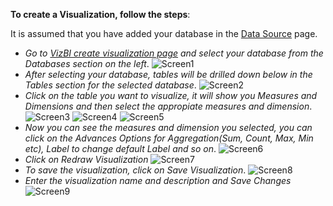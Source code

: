 **To create a Visualization, follow the steps**:

  It is assumed that you have added your database in the [Data Source](http://app.vizbi.com/#!/add-database) page.

  - *Go to [VizBI create visualization page](http://app.vizbi.com/#!/visualizations/create) and select your database from the Databases section on the left*.
  ![Screen1](https://github.com/agiliq/vizbi_help/blob/master/create-visualizations/screen1.png)
  - *After selecting your database, tables will be drilled down below in the Tables section for the selected database*.
  ![Screen2](https://github.com/agiliq/vizbi_help/blob/master/create-visualizations/screen2.png)
  - *Click on the table you want to visualize, it will show you Measures and Dimensions and then select the appropiate measures and dimension*.
  ![Screen3](https://github.com/agiliq/vizbi_help/blob/master/create-visualizations/screen3.png)
  ![Screen4](https://github.com/agiliq/vizbi_help/blob/master/create-visualizations/screen4.png)
  ![Screen5](https://github.com/agiliq/vizbi_help/blob/master/create-visualizations/screen5.png)
  - *Now you can see the measures and dimension you selected, you can click on the Advances Options for Aggregation(Sum, Count, Max, Min etc), Label to change default Label and so on*.
  ![Screen6](https://github.com/agiliq/vizbi_help/blob/master/create-visualizations/screen6.png)
  - *Click on Redraw Visualization*
  ![Screen7](https://github.com/agiliq/vizbi_help/blob/master/create-visualizations/screen8.png)
  - *To save the visualization, click on Save Visualization*.
  ![Screen8](https://github.com/agiliq/vizbi_help/blob/master/create-visualizations/screen9.png)
  - *Enter the visualization name and description and Save Changes*
  ![Screen9](https://github.com/agiliq/vizbi_help/blob/master/create-visualizations/screen10.png)
